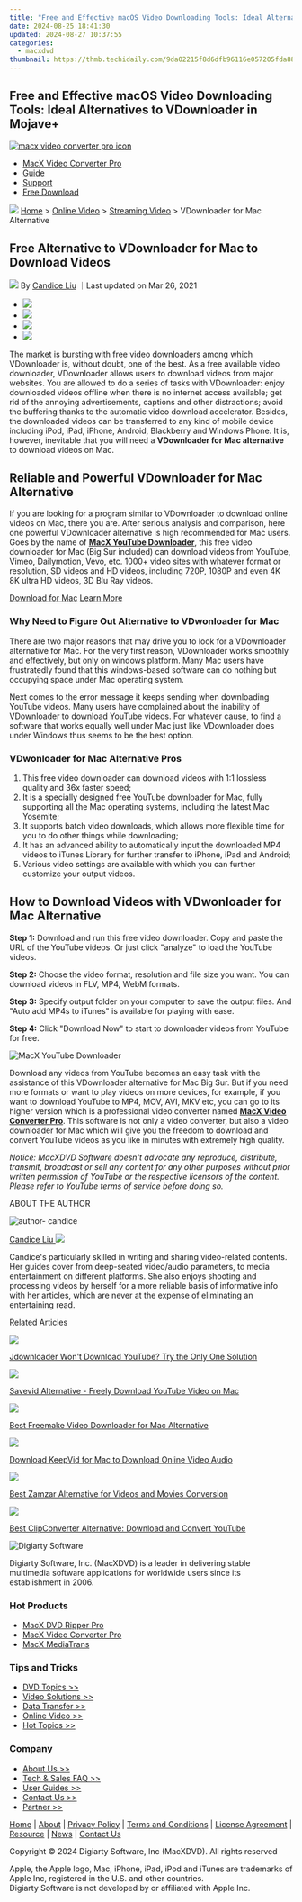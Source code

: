 ```yaml
---
title: "Free and Effective macOS Video Downloading Tools: Ideal Alternatives to VDownloader in Mojave+"
date: 2024-08-25 18:41:30
updated: 2024-08-27 10:37:55
categories:
  - macxdvd
thumbnail: https://thmb.techidaily.com/9da02215f8d6dfb96116e057205fda88318f3946fc84dd604ea06497c2a68e23.jpg
---
```


## Free and Effective macOS Video Downloading Tools: Ideal Alternatives to VDownloader in Mojave+

[![macx video converter pro icon](https://www.macxdvd.com/mac-dvd-video-converter-how-to/../image-style/new-seo/icon11.png)](https://tools.techidaily.com/macxdvd/products/)

* [MacX Video Converter Pro](https://tools.techidaily.com/macxdvd/products/)
* [Guide](https://tools.techidaily.com/macxdvd/products/)
* [Support](https://tools.techidaily.com/macxdvd/products/)
* [Free Download](https://tools.techidaily.com/macxdvd/products/)



![](https://www.macxdvd.com/mac-dvd-video-converter-how-to/../image-style/new-seo/icon7.png) [Home](https://tools.techidaily.com/macxdvd/products/) \> [Online Video](https://tools.techidaily.com/macxdvd/products/) \> [Streaming Video](https://tools.techidaily.com/macxdvd/products/) \> VDownloader for Mac Alternative

## Free Alternative to VDownloader for Mac to Download Videos 



![](https://www.macxdvd.com/mac-dvd-video-converter-how-to/../image-style/new-seo/icon6.png) By [Candice Liu](https://tools.techidaily.com/macxdvd/products/) ｜Last updated on Mar 26, 2021

* [![](https://www.macxdvd.com/mac-dvd-video-converter-how-to/../image-style/new-seo/share-fa.jpg)](https://www.facebook.com/sharer/sharer.php?u=https://www.macxdvd.com/mac-dvd-video-converter-how-to/free-vdownloader-for-mac-alternative.htm)
* [![](https://www.macxdvd.com/mac-dvd-video-converter-how-to/../image-style/new-seo/share-tw.jpg)](https://twitter.com/intent/tweet?url=https://www.macxdvd.com/mac-dvd-video-converter-how-to/free-vdownloader-for-mac-alternative.htm)
* [![](https://www.macxdvd.com/mac-dvd-video-converter-how-to/../image-style/new-seo/share-email.jpg)](https://www.macxdvd.com/mac-dvd-video-converter-how-to/mailto:info@example.com?&subject=&body=https://www.macxdvd.com/mac-dvd-video-converter-how-to/free-vdownloader-for-mac-alternative.htm)
* [![](https://www.macxdvd.com/mac-dvd-video-converter-how-to/../image-style/new-seo/share-in.jpg)](https://www.linkedin.com/shareArticle?mini=true&url=https://www.macxdvd.com/mac-dvd-video-converter-how-to/free-vdownloader-for-mac-alternative.htm&title=&summary=https://www.macxdvd.com/mac-dvd-video-converter-how-to/free-vdownloader-for-mac-alternative.htm&source=)

The market is bursting with free video downloaders among which VDownloader is, without doubt, one of the best. As a free available video downloader, VDownloader allows users to download videos from major websites. You are allowed to do a series of tasks with VDownloader: enjoy downloaded videos offline when there is no internet access available; get rid of the annoying advertisements, captions and other distractions; avoid the buffering thanks to the automatic video download accelerator. Besides, the downloaded videos can be transferred to any kind of mobile device including iPod, iPad, iPhone, Android, Blackberry and Windows Phone. It is, however, inevitable that you will need a **VDownloader for Mac alternative** to download videos on Mac. 

## Reliable and Powerful VDownloader for Mac Alternative

If you are looking for a program similar to VDownloader to download online videos on Mac, there you are. After serious analysis and comparison, here one powerful VDownloader alternative is high recommended for Mac users. Goes by the name of [**MacX YouTube Downloader**](https://tools.techidaily.com/macxdvd/products/), this free video downloader for Mac (Big Sur included) can download videos from YouTube, Vimeo, Dailymotion, Vevo, etc. 1000+ video sites with whatever format or resolution, SD videos and HD videos, including 720P, 1080P and even 4K 8K ultra HD videos, 3D Blu Ray videos. 

[Download for Mac](https://tools.techidaily.com/macxdvd/products/) [Learn More](https://tools.techidaily.com/macxdvd/products/) 

### Why Need to Figure Out Alternative to VDwonloader for Mac 

There are two major reasons that may drive you to look for a VDownloader alternative for Mac. For the very first reason, VDownloader works smoothly and effectively, but only on windows platform. Many Mac users have frustratedly found that this windows-based software can do nothing but occupying space under Mac operating system. 

Next comes to the error message it keeps sending when downloading YouTube videos. Many users have complained about the inability of VDownloader to download YouTube videos. For whatever cause, to find a software that works equally well under Mac just like VDownloader does under Windows thus seems to be the best option. 

### VDwonloader for Mac Alternative Pros 

1. This free video downloader can download videos with 1:1 lossless quality and 36x faster speed;
2. It is a specially designed free YouTube downloader for Mac, fully supporting all the Mac operating systems, including the latest Mac Yosemite;
3. It supports batch video downloads, which allows more flexible time for you to do other things while downloading;
4. It has an advanced ability to automatically input the downloaded MP4 videos to iTunes Library for further transfer to iPhone, iPad and Android;
5. Various video settings are available with which you can further customize your output videos.

## How to Download Videos with VDwonloader for Mac Alternative 

**Step 1:** Download and run this free video downloader. Copy and paste the URL of the YouTube videos. Or just click "analyze" to load the YouTube videos.

**Step 2:** Choose the video format, resolution and file size you want. You can download videos in FLV, MP4, WebM formats.

**Step 3:** Specify output folder on your computer to save the output files. And "Auto add MP4s to iTunes" is available for playing with ease.

**Step 4:** Click "Download Now" to start to downloader videos from YouTube for free. 

![MacX YouTube Downloader](https://www.macxdvd.com/mac-dvd-video-converter-how-to/article-image/myd-liuli-052601.jpg) 

Download any videos from YouTube becomes an easy task with the assistance of this VDownloader alternative for Mac Big Sur. But if you need more formats or want to play videos on more devices, for example, if you want to download YouTube to MP4, MOV, AVI, MKV etc, you can go to its higher version which is a professional video converter named [**MacX Video Converter Pro**](https://tools.techidaily.com/macxdvd/products/). This software is not only a video converter, but also a video downloader for Mac which will give you the freedom to download and convert YouTube videos as you like in minutes with extremely high quality. 

_Notice: MacXDVD Software doesn't advocate any reproduce, distribute, transmit, broadcast or sell any content for any other purposes without prior written permission of YouTube or the respective licensors of the content. Please refer to YouTube terms of service before doing so._ 

ABOUT THE AUTHOR

![author- candice](https://www.macxdvd.com/mac-dvd-video-converter-how-to/../image-style/new-seo/candice.png) 

[Candice Liu ![](https://www.macxdvd.com/mac-dvd-video-converter-how-to/../image-style/new-seo/share-in1.jpg)](https://www.linkedin.com/in/candice-liu-444483a3/) 

Candice's particularly skilled in writing and sharing video-related contents. Her guides cover from deep-seated video/audio parameters, to media entertainment on different platforms. She also enjoys shooting and processing videos by herself for a more reliable basis of informative info with her articles, which are never at the expense of eliminating an entertaining read.



Related Articles

![](https://www.macxdvd.com/mac-dvd-video-converter-how-to/../image-style/new-seo/pic7.jpg)

[Jdownloader Won't Download YouTube? Try the Only One Solution](https://tools.techidaily.com/macxdvd/products/) 

![](https://www.macxdvd.com/mac-dvd-video-converter-how-to/../image-style/new-seo/pic6.jpg)

[Savevid Alternative - Freely Download YouTube Video on Mac](https://tools.techidaily.com/macxdvd/products/) 

![](https://www.macxdvd.com/mac-dvd-video-converter-how-to/../image-style/new-seo/pic5.jpg)

[Best Freemake Video Downloader for Mac Alternative](https://tools.techidaily.com/macxdvd/products/) 

![](https://www.macxdvd.com/mac-dvd-video-converter-how-to/../image-style/new-seo/pic4.jpg)

[Download KeepVid for Mac to Download Online Video Audio](https://tools.techidaily.com/macxdvd/products/) 

![](https://www.macxdvd.com/mac-dvd-video-converter-how-to/../image-style/new-seo/pic3.jpg)

[Best Zamzar Alternative for Videos and Movies Conversion](https://tools.techidaily.com/macxdvd/products/) 

![](https://www.macxdvd.com/mac-dvd-video-converter-how-to/../image-style/new-seo/pic2.jpg)

[Best ClipConverter Alternative: Download and Convert YouTube](https://tools.techidaily.com/macxdvd/products/) 



![Digiarty Software](https://www.macxdvd.com/mac-dvd-video-converter-how-to/../icon/logo.png) 

Digiarty Software, Inc. (MacXDVD) is a leader in delivering stable multimedia software applications for worldwide users since its establishment in 2006.

### Hot Products

* [MacX DVD Ripper Pro](https://tools.techidaily.com/macxdvd/products/)
* [MacX Video Converter Pro](https://tools.techidaily.com/macxdvd/products/)
* [MacX MediaTrans](https://tools.techidaily.com/macxdvd/products/)

### Tips and Tricks

* [DVD Topics >>](https://tools.techidaily.com/macxdvd/products/)
* [Video Solutions >>](https://tools.techidaily.com/macxdvd/products/)
* [Data Transfer >>](https://tools.techidaily.com/macxdvd/products/)
* [Online Video >>](https://tools.techidaily.com/macxdvd/products/)
* [Hot Topics >>](https://tools.techidaily.com/macxdvd/products/)

### Company

* [About Us >>](https://tools.techidaily.com/macxdvd/products/)
* [Tech & Sales FAQ >>](https://tools.techidaily.com/macxdvd/products/)
* [User Guides >>](https://tools.techidaily.com/macxdvd/products/)
* [Contact Us >>](https://tools.techidaily.com/macxdvd/products/)
* [Partner >>](https://tools.techidaily.com/macxdvd/products/)



[Home](https://tools.techidaily.com/macxdvd/products/) | [About](https://tools.techidaily.com/macxdvd/products/) | [Privacy Policy](https://tools.techidaily.com/macxdvd/products/) | [Terms and Conditions](https://tools.techidaily.com/macxdvd/products/) | [License Agreement](https://tools.techidaily.com/macxdvd/products/) | [Resource](https://tools.techidaily.com/macxdvd/products/) | [News](https://tools.techidaily.com/macxdvd/products/) | [Contact Us](https://tools.techidaily.com/macxdvd/products/)

Copyright © 2024 Digiarty Software, Inc (MacXDVD). All rights reserved

Apple, the Apple logo, Mac, iPhone, iPad, iPod and iTunes are trademarks of Apple Inc, registered in the U.S. and other countries.  
Digiarty Software is not developed by or affiliated with Apple Inc.

<ins class="adsbygoogle"
     style="display:block"
     data-ad-format="autorelaxed"
     data-ad-client="ca-pub-7571918770474297"
     data-ad-slot="1223367746"></ins>



<ins class="adsbygoogle"
     style="display:block"
     data-ad-client="ca-pub-7571918770474297"
     data-ad-slot="8358498916"
     data-ad-format="auto"
     data-full-width-responsive="true"></ins>
